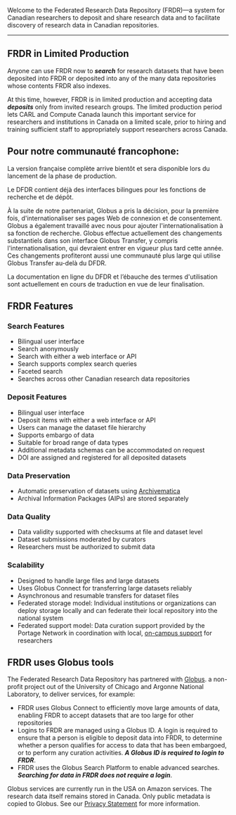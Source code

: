 ﻿Welcome to the Federated Research Data Repository (FRDR)—a system for Canadian researchers to deposit and share research data and to facilitate discovery of research data in Canadian repositories.

<hr/>
<div class="demo-text" style="display:none">

**Demo Version of FRDR**

This [Demo Version of FRDR](https://demo.frdr-dfdr.ca/) is for testing or demonstration purpose only. It supports demonstrations of depositing, searching, and preservation. However, it does not retain data for any length of time.

As much as possible, this Demo Version tracks the current features and capabilities of the Production Version, so it can be a valuable tool for explaining or getting familiar with FRDR.

The demonstration version has the word Demo in the top banner.

If you do NOT want the demonstration version, click to access the [Production Version of FRDR](https://www.frdr-dfdr.ca/). However, because the Production Version creates permanent and registered DOIs and preservation copies, it should only be used for actual data deposits--not for demonstrations or testing.

Note that data deposited to the Demo Version of FRDR will still be discoverable and downloadable by other people also using the Demo Version of FRDR. Deposits to Demo are indexed separately from Production. This is necessary to be able to demonstrate functionality. Therefore, **any data submitted to the Demo Version should be safely sharable and not sensitive.**

**Deposits to the Demo Version of FRDR will be erased periodically and without notice.**

</div>

## FRDR in Limited Production
Anyone can use FRDR now to **_search_** for research datasets that have been deposited into FRDR or deposited into any of the many data repositories whose contents FRDR also indexes.

At this time, however, FRDR is in limited production and accepting data **_deposits_** only from invited research groups. The limited production period lets CARL and Compute Canada launch this important service for researchers and institutions in Canada on a limited scale, prior to hiring and training sufficient staff to appropriately support researchers across Canada.


## Pour notre communauté francophone:

La version française complète arrive bientôt et sera disponible lors du lancement de la phase de production.

Le DFDR contient déjà des interfaces bilingues pour les fonctions de recherche et de dépôt.

À la suite de notre partenariat, Globus a pris la décision, pour la première fois, d'internationaliser ses pages Web de connexion et de consentement.
Globus a également travaillé avec nous pour ajouter l'internationalisation à sa fonction de recherche.
Globus effectue actuellement des changements substantiels dans son interface Globus Transfer, y compris l'internationalisation, qui devraient entrer en vigueur plus tard cette année. Ces changements profiteront aussi une communauté plus large qui utilise Globus Transfer au-delà du DFDR.

La documentation en ligne du DFDR et l’ébauche des termes d'utilisation sont actuellement en cours de traduction en vue de leur finalisation.


## FRDR Features


### Search Features
* Bilingual user interface
* Search anonymously
* Search with either a web interface or API
* Search supports complex search queries
* Faceted search
* Searches across other Canadian research data repositories

### Deposit Features
* Bilingual user interface
* Deposit items with either a web interface or API
* Users can manage the dataset file hierarchy
* Supports embargo of data
* Suitable for broad range of data types
* Additional metadata schemas can be accommodated on request
* DOI are assigned and registered for all deposited datasets

### Data Preservation
* Automatic preservation of datasets using [Archivematica](https://www.archivematica.org/en/)
* Archival Information Packages (AIPs) are stored separately

### Data Quality
* Data validity supported with checksums at file and dataset level
* Dataset submissions moderated by curators
* Researchers must be authorized to submit data

### Scalability
* Designed to handle large files and large datasets
* Uses Globus Connect for transferring large datasets reliably
* Asynchronous and resumable transfers for dataset files
* Federated storage model: Individual institutions or organizations can deploy storage locally and can federate their local repository into the national system
* Federated support model: Data curation support provided by the Portage Network in coordination with local, [on-campus support](https://portagenetwork.ca/planning-managing-data/contacts-at-your-organization/) for researchers



## FRDR uses Globus tools
The Federated Research Data Repository has partnered with [Globus](https://www.globus.org/). a non-profit project out of the University of Chicago and Argonne National Laboratory, to deliver services, for example:

* FRDR uses Globus Connect to efficiently move large amounts of data, enabling FRDR to accept datasets that are too large for other repositories
* Logins to FRDR are managed using a Globus ID. A login is required to ensure that a person is eligible to deposit data into FRDR, to determine whether a person qualifies for access to data that has been embargoed, or to perform any curation activities.  **_A Globus ID is required to login to FRDR_**.
*  FRDR uses the Globus Search Platform to enable advanced searches. **_Searching for data in FRDR does not require a login_**.

Globus services are currently run in the USA on Amazon services. The research data itself remains stored in Canada. Only public metadata is copied to Globus. See our [Privacy Statement](privacy_policy.md) for more information.
